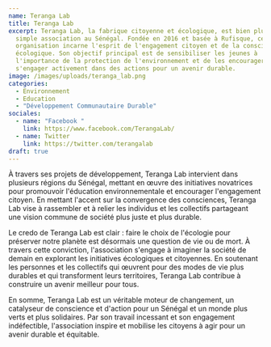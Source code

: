 ```yaml
---
name: Teranga Lab
title: Teranga Lab
excerpt: Teranga Lab, la fabrique citoyenne et écologique, est bien plus qu'une
  simple association au Sénégal. Fondée en 2016 et basée à Rufisque, cette
  organisation incarne l'esprit de l'engagement citoyen et de la conscience
  écologique. Son objectif principal est de sensibiliser les jeunes à
  l'importance de la protection de l'environnement et de les encourager à
  s'engager activement dans des actions pour un avenir durable.
image: /images/uploads/teranga_lab.png
categories:
  - Environnement
  - Education
  - "Développement Communautaire Durable"
sociales:
  - name: "Facebook "
    link: https://www.facebook.com/TerangaLab/
  - name: Twitter
    link: https://twitter.com/terangalab
draft: true
---
```

À travers ses projets de développement, Teranga Lab intervient dans plusieurs régions du Sénégal, mettant en œuvre des initiatives novatrices pour promouvoir l'éducation environnementale et encourager l'engagement citoyen. En mettant l'accent sur la convergence des consciences, Teranga Lab vise à rassembler et à relier les individus et les collectifs partageant une vision commune de société plus juste et plus durable.

Le credo de Teranga Lab est clair : faire le choix de l'écologie pour préserver notre planète est désormais une question de vie ou de mort. À travers cette conviction, l'association s'engage à imaginer la société de demain en explorant les initiatives écologiques et citoyennes. En soutenant les personnes et les collectifs qui œuvrent pour des modes de vie plus durables et qui transforment leurs territoires, Teranga Lab contribue à construire un avenir meilleur pour tous.

En somme, Teranga Lab est un véritable moteur de changement, un catalyseur de conscience et d'action pour un Sénégal et un monde plus verts et plus solidaires. Par son travail incessant et son engagement indéfectible, l'association inspire et mobilise les citoyens à agir pour un avenir durable et équitable.
